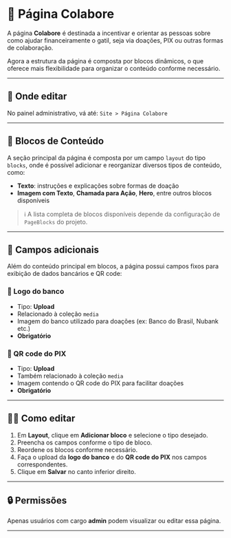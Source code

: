 # 🤝 Página Colabore

A página **Colabore** é destinada a incentivar e orientar as pessoas sobre como ajudar financeiramente o gatil, seja via doações, PIX ou outras formas de colaboração.

Agora a estrutura da página é composta por blocos dinâmicos, o que oferece mais flexibilidade para organizar o conteúdo conforme necessário.

---

## 📍 Onde editar

No painel administrativo, vá até: `Site > Página Colabore`

---

## 🧱 Blocos de Conteúdo

A seção principal da página é composta por um campo `layout` do tipo `blocks`, onde é possível adicionar e reorganizar diversos tipos de conteúdo, como:

- **Texto**: instruções e explicações sobre formas de doação
- **Imagem com Texto**, **Chamada para Ação**, **Hero**, entre outros blocos disponíveis

> ℹ️ A lista completa de blocos disponíveis depende da configuração de `PageBlocks` do projeto.

---

## 📎 Campos adicionais

Além do conteúdo principal em blocos, a página possui campos fixos para exibição de dados bancários e QR code:

### 🏦 Logo do banco

- Tipo: **Upload**
- Relacionado à coleção `media`
- Imagem do banco utilizado para doações (ex: Banco do Brasil, Nubank etc.)
- **Obrigatório**

### 📱 QR code do PIX

- Tipo: **Upload**
- Também relacionado à coleção `media`
- Imagem contendo o QR code do PIX para facilitar doações
- **Obrigatório**

---

## 🧑‍💻 Como editar

1. Em **Layout**, clique em **Adicionar bloco** e selecione o tipo desejado.
2. Preencha os campos conforme o tipo de bloco.
3. Reordene os blocos conforme necessário.
4. Faça o upload da **logo do banco** e do **QR code do PIX** nos campos correspondentes.
5. Clique em **Salvar** no canto inferior direito.

---

## 🔒 Permissões

Apenas usuários com cargo **admin** podem visualizar ou editar essa página.

---
